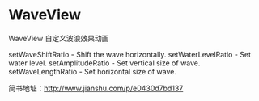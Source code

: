 # WaveView
WaveView 自定义波浪效果动画

setWaveShiftRatio - Shift the wave horizontally.
setWaterLevelRatio - Set water level.
setAmplitudeRatio - Set vertical size of wave.
setWaveLengthRatio - Set horizontal size of wave.


简书地址：http://www.jianshu.com/p/e0430d7bd137
